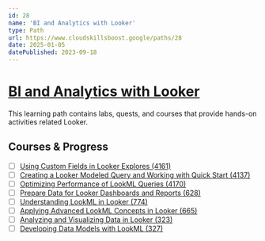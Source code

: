 ```yaml
---
id: 28
name: 'BI and Analytics with Looker'
type: Path
url: https://www.cloudskillsboost.google/paths/28
date: 2025-01-05
datePublished: 2023-09-18
---
```


# [BI and Analytics with Looker](https://www.cloudskillsboost.google/paths/28)

This learning path contains labs, quests, and courses that provide hands-on activities related Looker.

## Courses & Progress

- [ ] [Using Custom Fields in Looker Explores (4161)](../courses/Using-Custom-Fields-in-Looker-Explores.md)
- [ ] [Creating a Looker Modeled Query and Working with Quick Start (4137)](../courses/Creating-a-Looker-Modeled-Query-and-Working-with-Quick-Start.md)
- [ ] [Optimizing Performance of LookML Queries (4170)](../courses/Optimizing-Performance-of-LookML-Queries.md)
- [ ] [Prepare Data for Looker Dashboards and Reports (628)](../courses/Prepare-Data-for-Looker-Dashboards-and-Reports.md)
- [ ] [Understanding LookML in Looker (774)](../courses/Understanding-LookML-in-Looker.md)
- [ ] [Applying Advanced LookML Concepts in Looker (665)](../courses/Applying-Advanced-LookML-Concepts-in-Looker.md)
- [ ] [Analyzing and Visualizing Data in Looker (323)](../courses/Analyzing-and-Visualizing-Data-in-Looker.md)
- [ ] [Developing Data Models with LookML (327)](../courses/Developing-Data-Models-with-LookML.md)
